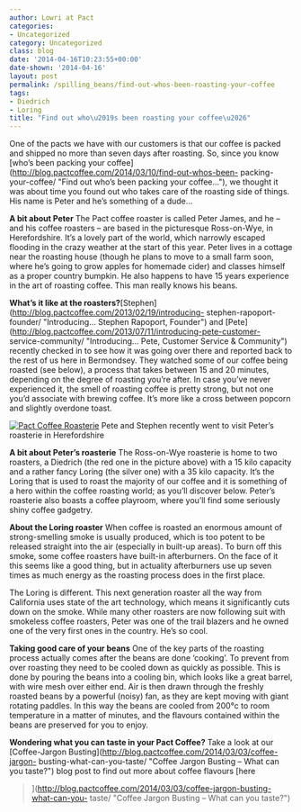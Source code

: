 ```yaml
---
author: Lowri at Pact
categories:
- Uncategorized
category: Uncategorized
class: blog
date: '2014-04-16T10:23:55+00:00'
date-shown: '2014-04-16'
layout: post
permalink: /spilling_beans/find-out-whos-been-roasting-your-coffee
tags:
- Diedrich
- Loring
title: "Find out who\u2019s been roasting your coffee\u2026"
---
```


One of the pacts we have with our customers is that our coffee is packed and
shipped no more than seven days after roasting. So, since you know [who’s been
packing your coffee](http://blog.pactcoffee.com/2014/03/10/find-out-whos-been-
packing-your-coffee/ "Find out who’s been packing your coffee…"), we thought
it was about time you found out who takes care of the roasting side of things.
His name is Peter and he’s something of a dude…

**A bit about Peter** The Pact coffee roaster is called Peter James, and he –
and his coffee roasters – are based in the picturesque Ross-on-Wye, in
Herefordshire. It’s a lovely part of the world, which narrowly escaped
flooding in the crazy weather at the start of this year. Peter lives in a
cottage near the roasting house (though he plans to move to a small farm soon,
where he’s going to grow apples for homemade cider) and classes himself as a
proper country bumpkin. He also happens to have 15 years experience in the art
of roasting coffee. This man really knows his beans.

**What’s it like at the
roasters?**[Stephen](http://blog.pactcoffee.com/2013/02/19/introducing-
stephen-rapoport-founder/ "Introducing… Stephen Rapoport, Founder") and
[Pete](http://blog.pactcoffee.com/2013/07/11/introducing-pete-customer-
service-community/ "Introducing… Pete, Customer Service & Community") recently
checked in to see how it was going over there and reported back to the rest of
us here in Bermondsey. They watched some of our coffee being roasted (see
below), a process that takes between 15 and 20 minutes, depending on the
degree of roasting you’re after. In case you’ve never experienced it, the
smell of roasting coffee is pretty strong, but not one you’d associate with
brewing coffee. It’s more like a cross between popcorn and slightly overdone
toast.

[![Pact Coffee
Roasterie](http://pactcoffee.files.wordpress.com/2014/03/roastertrip.jpg?w=545)](http://pactcoffee.files.wordpress.com/2014/03/roastertrip.jpg)
Pete and Stephen recently went to visit Peter’s roasterie in Herefordshire

**A bit about Peter’s roasterie** The Ross-on-Wye roasterie is home to two
roasters, a Diedrich (the red one in the picture above) with a 15 kilo
capacity and a rather fancy Loring (the silver one) with a 35 kilo capacity.
It’s the Loring that is used to roast the majority of our coffee and it is
something of a hero within the coffee roasting world; as you’ll discover
below. Peter’s roasterie also boasts a coffee playroom, where you’ll find some
seriously shiny coffee gadgetry.

**About the Loring roaster** When coffee is roasted an enormous amount of
strong-smelling smoke is usually produced, which is too potent to be released
straight into the air (especially in built-up areas). To burn off this smoke,
some coffee roasters have built-in afterburners. On the face of it this seems
like a good thing, but in actuality afterburners use up seven times as much
energy as the roasting process does in the first place.

The Loring is different. This next generation roaster all the way from
California uses state of the art technology, which means it significantly cuts
down on the smoke. While many other roasters are now following suit with
smokeless coffee roasters, Peter was one of the trail blazers and he owned one
of the very first ones in the country. He’s so cool.

**Taking good care of your beans** One of the key parts of the roasting
process actually comes after the beans are done ‘cooking’. To prevent from
over roasting they need to be cooled down as quickly as possible. This is done
by pouring the beans into a cooling bin, which looks like a great barrel, with
wire mesh over either end. Air is then drawn through the freshly roasted beans
by a powerful (noisy) fan, as they are kept moving with giant rotating
paddles. In this way the beans are cooled from 200°c to room temperature in a
matter of minutes, and the flavours contained within the beans are preserved
for you to enjoy.

**Wondering what you can taste in your Pact Coffee?** Take a look at our
[Coffee-Jargon Busting](http://blog.pactcoffee.com/2014/03/03/coffee-jargon-
busting-what-can-you-taste/ "Coffee Jargon Busting – What can you taste?")
blog post to find out more about coffee flavours [here
>](http://blog.pactcoffee.com/2014/03/03/coffee-jargon-busting-what-can-you-
taste/ "Coffee Jargon Busting – What can you taste?")